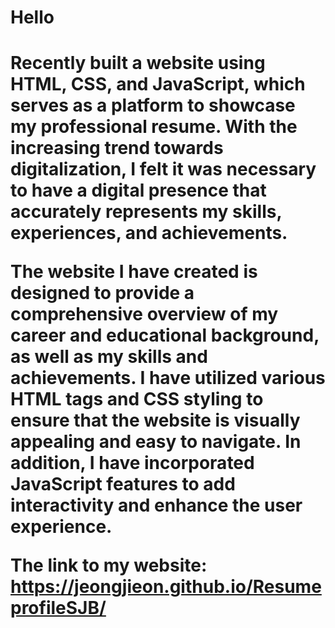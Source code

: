 <h1>Hello<h1>

<p style="size=12px">Recently built a website using HTML, CSS, and JavaScript, which serves as a platform to showcase my professional resume. With the increasing trend towards digitalization, I felt it was necessary to have a digital presence that accurately represents my skills, experiences, and achievements.

The website I have created is designed to provide a comprehensive overview of my career and educational background, as well as my skills and achievements. I have utilized various HTML tags and CSS styling to ensure that the website is visually appealing and easy to navigate. In addition, I have incorporated JavaScript features to add interactivity and enhance the user experience.

The link to my website:   https://jeongjieon.github.io/ResumeprofileSJB/</p>
